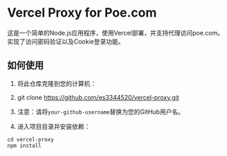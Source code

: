 # Vercel Proxy for Poe.com

这是一个简单的Node.js应用程序，使用Vercel部署，并支持代理访问poe.com。实现了访问密码验证以及Cookie登录功能。

## 如何使用

1. 将此仓库克隆到您的计算机： 
2. git clone https://github.com/es3344520/vercel-proxy.git 
3. 注意：请将`your-github-username`替换为您的GitHub用户名。

2. 进入项目目录并安装依赖：

```
cd vercel-proxy
npm install
